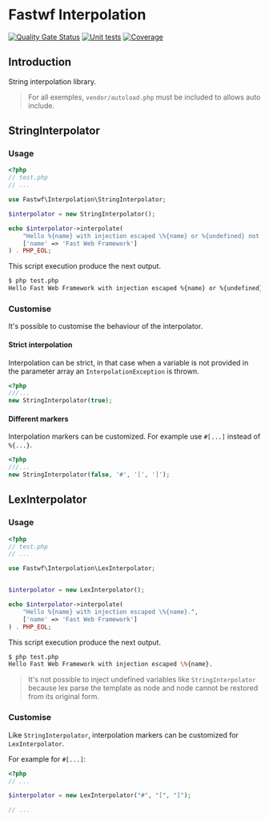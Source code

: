# Fastwf Interpolation

[![Quality Gate Status](https://sonarcloud.io/api/project_badges/measure?project=Fastwf_interpolation&metric=alert_status)](https://sonarcloud.io/summary/new_code?id=Fastwf_interpolation)
[![Unit tests](https://github.com/Fastwf/interpolation/actions/workflows/test.yml/badge.svg)](https://github.com/Fastwf/interpolation/actions/workflows/test.yml)
[![Coverage](https://sonarcloud.io/api/project_badges/measure?project=Fastwf_interpolation&metric=coverage)](https://sonarcloud.io/summary/new_code?id=Fastwf_interpolation)

## Introduction

String interpolation library.

> For all exemples, `vendor/autoload.php` must be included to allows auto
include.

## StringInterpolator

### Usage

```php
<?php
// test.php
// ...

use Fastwf\Interpolation\StringInterpolator;

$interpolator = new StringInterpolator();

echo $interpolator->interpolate(
    "Hello %{name} with injection escaped \%{name} or %{undefined} not injected.",
    ['name' => 'Fast Web Framework']
) . PHP_EOL;

```

This script execution produce the next output.

```bash
$ php test.php
Hello Fast Web Framework with injection escaped %{name} or %{undefined} not injected.
```

### Customise

It's possible to customise the behaviour of the interpolator.

#### Strict interpolation

Interpolation can be strict, in that case when a variable is not provided in
the parameter array an `InterpolationException` is thrown.

```php
<?php
///...
new StringInterpolator(true);
```

#### Different markers

Interpolation markers can be customized. For example use `#[...]` instead of `%{...}`.

```php
<?php
///...
new StringInterpolator(false, '#', '[', ']');
```

## LexInterpolator

### Usage

```php
<?php
// test.php
// ...

use Fastwf\Interpolation\LexInterpolator;


$interpolator = new LexInterpolator();

echo $interpolator->interpolate(
    "Hello %{name} with injection escaped \%{name}.",
    ['name' => 'Fast Web Framework']
) . PHP_EOL;

```

This script execution produce the next output.

```bash
$ php test.php
Hello Fast Web Framework with injection escaped \%{name}.
```

> It's not possible to inject undefined variables like `StringInterpolator`
because lex parse the template as node and node cannot be restored from its
original form.

### Customise

Like `StringInterpolator`, interpolation markers can be customized for `LexInterpolator`.

For example for `#[...]`:

```php
<?php
// ...

$interpolator = new LexInterpolator("#", "[", "]");

// ...
```
